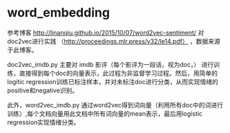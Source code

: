 # word_embedding
参考博客 http://linanqiu.github.io/2015/10/07/word2vec-sentiment/ 对doc2vec进行实践 （http://proceedings.mlr.press/v32/le14.pdf） ，数据来源于此博客。

doc2vec_imdb.py 主要对 imdb 影评（每个影评为一段话，视为doc，） 进行训练，直接得到每个doc的向量表示，此过程为非监督学习过程。然后，用简单的logitic regression训练已标注样本，并对未标注doc进行分类，从而实现情绪的positive和negative识别。

此外，word2vec_imdb.py 通过word2vec得到词向量（利用所有doc中的词进行训练）,每个文档向量用此文档中所有词向量的mean表示，最后用logistic regression实现情绪分类。
